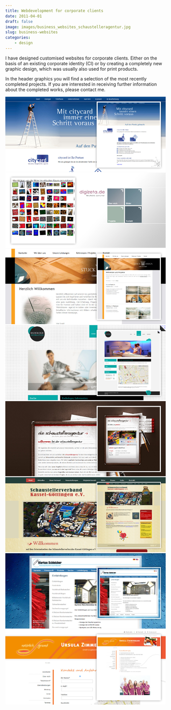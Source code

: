 ```yaml
---
title: Webdevelopment for corporate clients
date: 2011-04-01
draft: false
image: images/business_websites_schaustelleragentur.jpg
slug: business-websites
categories:
    - design
---
```


I have designed customised websites for corporate clients. Either on the basis of an existing corporate identity (CI) or by creating a completely new graphic design, which was usually also used for print products.

In the header graphics you will find a selection of the most recently completed projects. If you are interested in receiving further information about the completed works, please contact me.


![](images/business_websites_citycard.jpg)
![](images/business_websites_digizeta.jpg)
![](images/business_websites_notarangelo.jpg)
![](images/business_websites_radiologie.jpg)
![](images/business_websites_schaustelleragentur.jpg)
![](images/business_websites_schaustellerverband.jpg)
![](images/business_websites_schleich.jpg)
![](images/business_websites_zimmermann.jpg)